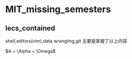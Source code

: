 # MIT_missing_semesters

## lecs_contained
shell,editors(vim),data wrangling,git
主要是掌握了以上内容

$A + \Alpha = \Omega$